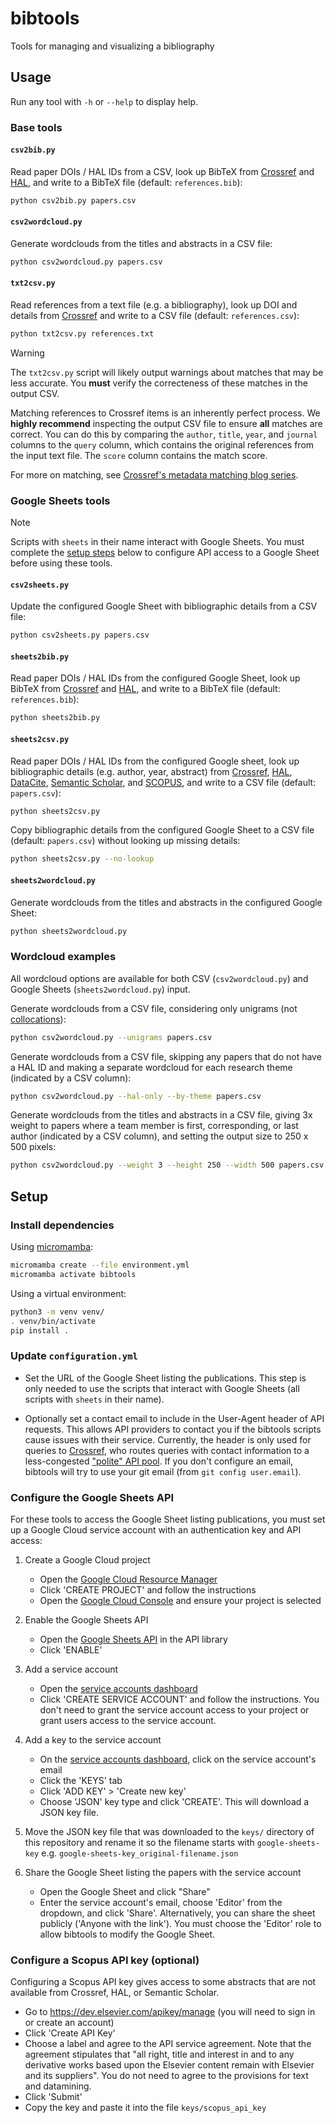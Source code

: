 # bibtools

Tools for managing and visualizing a bibliography


## Usage

Run any tool with `-h` or `--help` to display help.

### Base tools

#### `csv2bib.py`

Read paper DOIs / HAL IDs from a CSV, look up BibTeX from [Crossref](https://www.crossref.org/) and [HAL](https://hal.science), and write to a BibTeX file (default: `references.bib`):

```bash
python csv2bib.py papers.csv
```

#### `csv2wordcloud.py`

Generate wordclouds from the titles and abstracts in a CSV file:

```bash
python csv2wordcloud.py papers.csv
```

#### `txt2csv.py`

Read references from a text file (e.g. a bibliography), look up DOI and details from [Crossref](https://www.crossref.org/) and write to a CSV file (default: `references.csv`):

```bash
python txt2csv.py references.txt
```

> [!WARNING]
> The `txt2csv.py` script will likely output warnings about matches that may be less accurate. You **must** verify the correcteness of these matches in the output CSV.

Matching references to Crossref items is an inherently perfect process. We **highly recommend** inspecting the output CSV file to ensure **all** matches are correct. You can do this by comparing the `author`, `title`, `year`, and `journal` columns to the `query` column, which contains the original references from the input text file. The `score` column contains the match score.

For more on matching, see [Crossref's metadata matching blog series](https://www.crossref.org/categories/metadata-matching/).

### Google Sheets tools

> [!NOTE]
> Scripts with `sheets` in their name interact with Google Sheets. You must complete the [setup steps](#setup) below to configure API access to a Google Sheet before using these tools.

#### `csv2sheets.py`

Update the configured Google Sheet with bibliographic details from a CSV file:

```bash
python csv2sheets.py papers.csv
```

#### `sheets2bib.py`

Read paper DOIs / HAL IDs from the configured Google Sheet, look up BibTeX from [Crossref](https://www.crossref.org/) and [HAL](https://hal.science), and write to a BibTeX file (default: `references.bib`):

```bash
python sheets2bib.py
```

#### `sheets2csv.py`

Read paper DOIs / HAL IDs from the configured Google sheet, look up bibliographic details (e.g. author, year, abstract) from [Crossref](https://www.crossref.org/), [HAL](https://hal.science), [DataCite](https://datacite.org/), [Semantic Scholar](https://www.semanticscholar.org/), and [SCOPUS](https://www.elsevier.com/products/scopus), and write to a CSV file (default: `papers.csv`):

```bash
python sheets2csv.py
```

Copy bibliographic details from the configured Google Sheet to a CSV file (default: `papers.csv`) without looking up missing details:

```bash
python sheets2csv.py --no-lookup
```

#### `sheets2wordcloud.py`

Generate wordclouds from the titles and abstracts in the configured Google Sheet:

```bash
python sheets2wordcloud.py
```

### Wordcloud examples

All wordcloud options are available for both CSV (`csv2wordcloud.py`) and Google Sheets (`sheets2wordcloud.py`) input.

Generate wordclouds from a CSV file, considering only unigrams (not [collocations](https://en.wikipedia.org/wiki/Collocation)):

```bash
python csv2wordcloud.py --unigrams papers.csv
```

Generate wordclouds from a CSV file, skipping any papers that do not have a HAL ID and making a separate wordcloud for each research theme (indicated by a CSV column):

```bash
python csv2wordcloud.py --hal-only --by-theme papers.csv
```

Generate wordclouds from the titles and abstracts in a CSV file, giving 3x weight to papers where a team member is first, corresponding, or last author (indicated by a CSV column), and setting the output size to 250 x 500 pixels:

```bash
python csv2wordcloud.py --weight 3 --height 250 --width 500 papers.csv
```


## Setup

### Install dependencies

Using [micromamba](https://mamba.readthedocs.io/en/latest/user_guide/micromamba.html):

```bash
micromamba create --file environment.yml
micromamba activate bibtools
```

Using a virtual environment:

```bash
python3 -m venv venv/
. venv/bin/activate
pip install .
```

### Update `configuration.yml`

* Set the URL of the Google Sheet listing the publications. This step is only needed to use the scripts that interact with Google Sheets (all scripts with `sheets` in their name).

* Optionally set a contact email to include in the User-Agent header of API requests. This allows API providers to contact you if the bibtools scripts cause issues with their service. Currently, the header is only used for queries to [Crossref](https://www.crossref.org/), who routes queries with contact information to a less-congested ["polite" API pool](https://github.com/CrossRef/rest-api-doc#good-manners--more-reliable-service). If you don't configure an email, bibtools will try to use your git email (from `git config user.email`).

### Configure the Google Sheets API

For these tools to access the Google Sheet listing publications, you must set up a Google Cloud service account with an authentication key and API access:

1. Create a Google Cloud project

    * Open the [Google Cloud Resource Manager](https://console.cloud.google.com/cloud-resource-manager)
    * Click 'CREATE PROJECT' and follow the instructions
    * Open the [Google Cloud Console](https://console.cloud.google.com/) and ensure your project is selected

2. Enable the Google Sheets API

    * Open the [Google Sheets API](https://console.cloud.google.com/apis/library/sheets.googleapis.com) in the API library
    * Click 'ENABLE'

3.  Add a service account

    * Open the [service accounts dashboard](https://console.cloud.google.com/iam-admin/serviceaccounts)
    * Click 'CREATE SERVICE ACCOUNT' and follow the instructions. You don't need to grant the service account access to your project or grant users access to the service account.

4. Add a key to the service account

    * On the [service accounts dashboard](https://console.cloud.google.com/iam-admin/serviceaccounts), click on the service account's email
    * Click the 'KEYS' tab
    * Click 'ADD KEY' > 'Create new key'
    * Choose 'JSON' key type and click 'CREATE'. This will download a JSON key file.

5. Move the JSON key file that was downloaded to the `keys/` directory of this repository and rename it so the filename starts with `google-sheets-key` e.g. `google-sheets-key_original-filename.json`

6. Share the Google Sheet listing the papers with the service account

    * Open the Google Sheet and click "Share"
    * Enter the service account's email, choose 'Editor' from the dropdown, and click 'Share'. Alternatively, you can share the sheet publicly ('Anyone with the link'). You must choose the 'Editor' role to allow bibtools to modify the Google Sheet.

### Configure a Scopus API key (optional)

Configuring a Scopus API key gives access to some abstracts that are not available from Crossref, HAL, or Semantic Scholar.

* Go to https://dev.elsevier.com/apikey/manage (you will need to sign in or create an account)
* Click 'Create API Key'
* Choose a label and agree to the API service agreement. Note that the agreement stipulates that "all right, title and interest in and to any derivative works based upon the Elsevier content remain with Elsevier and its suppliers". You do not need to agree to the provisions for text and datamining.
* Click 'Submit'
* Copy the key and paste it into the file `keys/scopus_api_key`
